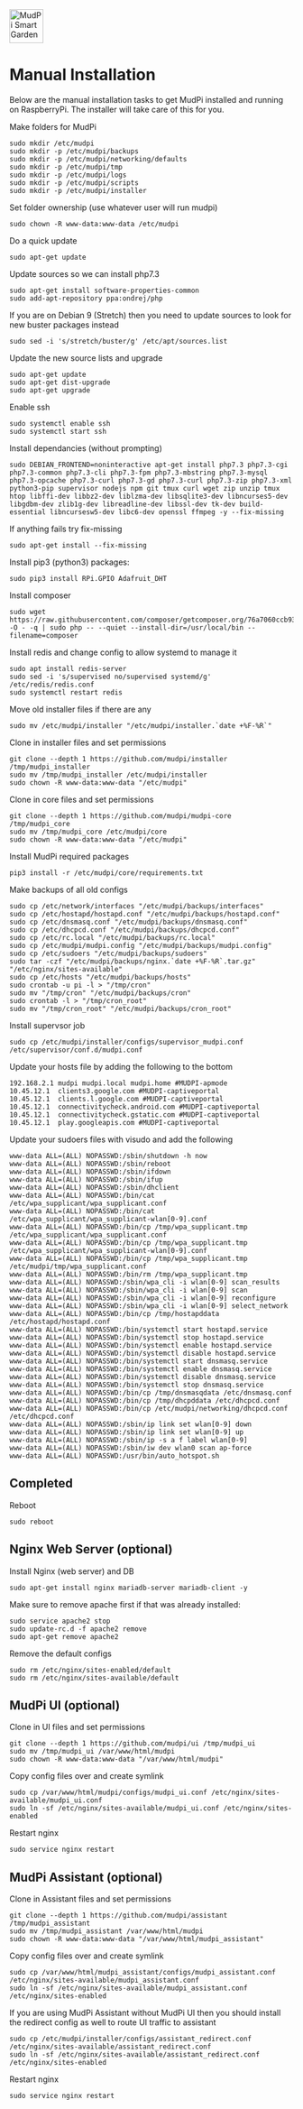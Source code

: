 <img alt="MudPi Smart Garden" title="MudPi Smart Garden" src="https://mudpi.app/img/mudPI_LOGO_small_flat.png" width="60px">

# Manual Installation
Below are the manual installation tasks to get MudPi installed and running on RaspberryPi. The installer will take care of this for you.

Make folders for MudPi
```
sudo mkdir /etc/mudpi
sudo mkdir -p /etc/mudpi/backups
sudo mkdir -p /etc/mudpi/networking/defaults
sudo mkdir -p /etc/mudpi/tmp
sudo mkdir -p /etc/mudpi/logs
sudo mkdir -p /etc/mudpi/scripts
sudo mkdir -p /etc/mudpi/installer
```

Set folder ownership (use whatever user will run mudpi)
```
sudo chown -R www-data:www-data /etc/mudpi
```

Do a quick update
```
sudo apt-get update
```

Update sources so we can install php7.3
```
sudo apt-get install software-properties-common
sudo add-apt-repository ppa:ondrej/php
```

If you are on Debian 9 (Stretch) then you need to update sources to look for new buster packages instead
```
sudo sed -i 's/stretch/buster/g' /etc/apt/sources.list
```

Update the new source lists and upgrade
```
sudo apt-get update
sudo apt-get dist-upgrade
sudo apt-get upgrade
```

Enable ssh
```
sudo systemctl enable ssh
sudo systemctl start ssh
```

Install dependancies (without prompting)
```
sudo DEBIAN_FRONTEND=noninteractive apt-get install php7.3 php7.3-cgi php7.3-common php7.3-cli php7.3-fpm php7.3-mbstring php7.3-mysql php7.3-opcache php7.3-curl php7.3-gd php7.3-curl php7.3-zip php7.3-xml python3-pip supervisor nodejs npm git tmux curl wget zip unzip tmux htop libffi-dev libbz2-dev liblzma-dev libsqlite3-dev libncurses5-dev libgdbm-dev zlib1g-dev libreadline-dev libssl-dev tk-dev build-essential libncursesw5-dev libc6-dev openssl ffmpeg -y --fix-missing
```

If anything fails try fix-missing
```
sudo apt-get install --fix-missing 
```

Install pip3 (python3) packages:
```
sudo pip3 install RPi.GPIO Adafruit_DHT
```

Install composer
```
sudo wget https://raw.githubusercontent.com/composer/getcomposer.org/76a7060ccb93902cd7576b67264ad91c8a2700e2/web/installer -O - -q | sudo php -- --quiet --install-dir=/usr/local/bin --filename=composer
```

Install redis and change config to allow systemd to manage it
```
sudo apt install redis-server
sudo sed -i 's/supervised no/supervised systemd/g' /etc/redis/redis.conf
sudo systemctl restart redis
```

Move old installer files if there are any
```
sudo mv /etc/mudpi/installer "/etc/mudpi/installer.`date +%F-%R`"
```

Clone in installer files and set permissions
```
git clone --depth 1 https://github.com/mudpi/installer /tmp/mudpi_installer
sudo mv /tmp/mudpi_installer /etc/mudpi/installer
sudo chown -R www-data:www-data "/etc/mudpi"
```

Clone in core files and set permissions
```
git clone --depth 1 https://github.com/mudpi/mudpi-core /tmp/mudpi_core
sudo mv /tmp/mudpi_core /etc/mudpi/core
sudo chown -R www-data:www-data "/etc/mudpi"
```

Install MudPi required packages
```
pip3 install -r /etc/mudpi/core/requirements.txt
```

Make backups of all old configs
```
sudo cp /etc/network/interfaces "/etc/mudpi/backups/interfaces"
sudo cp /etc/hostapd/hostapd.conf "/etc/mudpi/backups/hostapd.conf"
sudo cp /etc/dnsmasq.conf "/etc/mudpi/backups/dnsmasq.conf"
sudo cp /etc/dhcpcd.conf "/etc/mudpi/backups/dhcpcd.conf"
sudo cp /etc/rc.local "/etc/mudpi/backups/rc.local"
sudo cp /etc/mudpi/mudpi.config "/etc/mudpi/backups/mudpi.config"
sudo cp /etc/sudoers "/etc/mudpi/backups/sudoers"
sudo tar -czf "/etc/mudpi/backups/nginx.`date +%F-%R`.tar.gz" "/etc/nginx/sites-available"
sudo cp /etc/hosts "/etc/mudpi/backups/hosts"
sudo crontab -u pi -l > "/tmp/cron"
sudo mv "/tmp/cron" "/etc/mudpi/backups/cron"
sudo crontab -l > "/tmp/cron_root"
sudo mv "/tmp/cron_root" "/etc/mudpi/backups/cron_root"
```

Install supervsor job
```
sudo cp /etc/mudpi/installer/configs/supervisor_mudpi.conf /etc/supervisor/conf.d/mudpi.conf
```

Update your hosts file by adding the following to the bottom
```
192.168.2.1 mudpi mudpi.local mudpi.home #MUDPI-apmode
10.45.12.1	clients3.google.com #MUDPI-captiveportal
10.45.12.1	clients.l.google.com #MUDPI-captiveportal
10.45.12.1	connectivitycheck.android.com #MUDPI-captiveportal
10.45.12.1	connectivitycheck.gstatic.com #MUDPI-captiveportal
10.45.12.1	play.googleapis.com #MUDPI-captiveportal
```

Update your sudoers files with visudo and add the following
```
www-data ALL=(ALL) NOPASSWD:/sbin/shutdown -h now
www-data ALL=(ALL) NOPASSWD:/sbin/reboot
www-data ALL=(ALL) NOPASSWD:/sbin/ifdown
www-data ALL=(ALL) NOPASSWD:/sbin/ifup
www-data ALL=(ALL) NOPASSWD:/sbin/dhclient
www-data ALL=(ALL) NOPASSWD:/bin/cat /etc/wpa_supplicant/wpa_supplicant.conf
www-data ALL=(ALL) NOPASSWD:/bin/cat /etc/wpa_supplicant/wpa_supplicant-wlan[0-9].conf
www-data ALL=(ALL) NOPASSWD:/bin/cp /tmp/wpa_supplicant.tmp /etc/wpa_supplicant/wpa_supplicant.conf
www-data ALL=(ALL) NOPASSWD:/bin/cp /tmp/wpa_supplicant.tmp /etc/wpa_supplicant/wpa_supplicant-wlan[0-9].conf
www-data ALL=(ALL) NOPASSWD:/bin/cp /tmp/wpa_supplicant.tmp /etc/mudpi/tmp/wpa_supplicant.conf
www-data ALL=(ALL) NOPASSWD:/bin/rm /tmp/wpa_supplicant.tmp
www-data ALL=(ALL) NOPASSWD:/sbin/wpa_cli -i wlan[0-9] scan_results
www-data ALL=(ALL) NOPASSWD:/sbin/wpa_cli -i wlan[0-9] scan
www-data ALL=(ALL) NOPASSWD:/sbin/wpa_cli -i wlan[0-9] reconfigure
www-data ALL=(ALL) NOPASSWD:/sbin/wpa_cli -i wlan[0-9] select_network
www-data ALL=(ALL) NOPASSWD:/bin/cp /tmp/hostapddata /etc/hostapd/hostapd.conf
www-data ALL=(ALL) NOPASSWD:/bin/systemctl start hostapd.service
www-data ALL=(ALL) NOPASSWD:/bin/systemctl stop hostapd.service
www-data ALL=(ALL) NOPASSWD:/bin/systemctl enable hostapd.service
www-data ALL=(ALL) NOPASSWD:/bin/systemctl disable hostapd.service
www-data ALL=(ALL) NOPASSWD:/bin/systemctl start dnsmasq.service
www-data ALL=(ALL) NOPASSWD:/bin/systemctl enable dnsmasq.service
www-data ALL=(ALL) NOPASSWD:/bin/systemctl disable dnsmasq.service
www-data ALL=(ALL) NOPASSWD:/bin/systemctl stop dnsmasq.service
www-data ALL=(ALL) NOPASSWD:/bin/cp /tmp/dnsmasqdata /etc/dnsmasq.conf
www-data ALL=(ALL) NOPASSWD:/bin/cp /tmp/dhcpddata /etc/dhcpcd.conf
www-data ALL=(ALL) NOPASSWD:/bin/cp /etc/mudpi/networking/dhcpcd.conf /etc/dhcpcd.conf
www-data ALL=(ALL) NOPASSWD:/sbin/ip link set wlan[0-9] down
www-data ALL=(ALL) NOPASSWD:/sbin/ip link set wlan[0-9] up
www-data ALL=(ALL) NOPASSWD:/sbin/ip -s a f label wlan[0-9]
www-data ALL=(ALL) NOPASSWD:/sbin/iw dev wlan0 scan ap-force
www-data ALL=(ALL) NOPASSWD:/usr/bin/auto_hotspot.sh
```

## Completed
Reboot
```
sudo reboot
```

## Nginx Web Server (optional)
Install Nginx (web server) and DB
```
sudo apt-get install nginx mariadb-server mariadb-client -y
```

Make sure to remove apache first if that was already installed:
```
sudo service apache2 stop
sudo update-rc.d -f apache2 remove
sudo apt-get remove apache2
```

Remove the default configs
```
sudo rm /etc/nginx/sites-enabled/default
sudo rm /etc/nginx/sites-available/default
```

## MudPi UI (optional)
Clone in UI files and set permissions
```
git clone --depth 1 https://github.com/mudpi/ui /tmp/mudpi_ui
sudo mv /tmp/mudpi_ui /var/www/html/mudpi
sudo chown -R www-data:www-data "/var/www/html/mudpi"
```

Copy config files over and create symlink
```
sudo cp /var/www/html/mudpi/configs/mudpi_ui.conf /etc/nginx/sites-available/mudpi_ui.conf
sudo ln -sf /etc/nginx/sites-available/mudpi_ui.conf /etc/nginx/sites-enabled
```

Restart nginx
```
sudo service nginx restart
```

## MudPi Assistant (optional)
Clone in Assistant files and set permissions
```
git clone --depth 1 https://github.com/mudpi/assistant /tmp/mudpi_assistant
sudo mv /tmp/mudpi_assistant /var/www/html/mudpi
sudo chown -R www-data:www-data "/var/www/html/mudpi_assistant"
```

Copy config files over and create symlink
```
sudo cp /var/www/html/mudpi_assistant/configs/mudpi_assistant.conf /etc/nginx/sites-available/mudpi_assistant.conf
sudo ln -sf /etc/nginx/sites-available/mudpi_assistant.conf /etc/nginx/sites-enabled
```

If you are using MudPi Assistant without MudPi UI then you should install the redirect config as well to route UI traffic to assistant
```
sudo cp /etc/mudpi/installer/configs/assistant_redirect.conf /etc/nginx/sites-available/assistant_redirect.conf
sudo ln -sf /etc/nginx/sites-available/assistant_redirect.conf /etc/nginx/sites-enabled
```

Restart nginx
```
sudo service nginx restart
```
